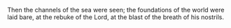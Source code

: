Then the channels of the sea were seen; the foundations of the world were laid bare, at the rebuke of the Lord, at the blast of the breath of his nostrils.
